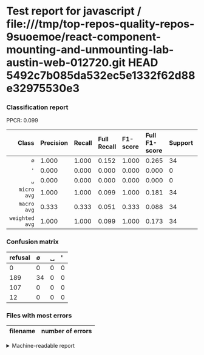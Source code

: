 # Test report for javascript / file:///tmp/top-repos-quality-repos-9suoemoe/react-component-mounting-and-unmounting-lab-austin-web-012720.git HEAD 5492c7b085da532ec5e1332f62d88e32975530e3

### Classification report

PPCR: 0.099

| Class | Precision | Recall | Full Recall | F1-score | Full F1-score | Support | Full Support | PPCR |
|------:|:----------|:-------|:------------|:---------|:---------|:--------|:-------------|:-----|
| `∅` | 1.000| 1.000| 0.152| 1.000| 0.265| 34| 223| 0.152 |
| `'` | 0.000| 0.000| 0.000| 0.000| 0.000| 0| 12| 0.000 |
| `␣` | 0.000| 0.000| 0.000| 0.000| 0.000| 0| 107| 0.000 |
| `micro avg` | 1.000| 1.000| 0.099| 1.000| 0.181| 34| 342| 0.099 |
| `macro avg` | 0.333| 0.333| 0.051| 0.333| 0.088| 34| 342| 0.099 |
| `weighted avg` | 1.000| 1.000| 0.099| 1.000| 0.173| 34| 342| 0.099 |

### Confusion matrix

|refusal|  ∅| ␣| '| 
|:---|:---|:---|:---|
|0 |0 |0 |0 |
|189 |34 |0 |0 |
|107 |0 |0 |0 |
|12 |0 |0 |0 |

### Files with most errors

| filename | number of errors|
|:----:|:-----|

<details>
    <summary>Machine-readable report</summary>
```json
{
  "cl_report": {"\u0027": {"f1-score": 0.0, "precision": 0.0, "recall": 0.0, "support": 0}, "macro avg": {"f1-score": 0.3333333333333333, "precision": 0.3333333333333333, "recall": 0.3333333333333333, "support": 34}, "micro avg": {"f1-score": 1.0, "precision": 1.0, "recall": 1.0, "support": 34}, "weighted avg": {"f1-score": 1.0, "precision": 1.0, "recall": 1.0, "support": 34}, "\u2205": {"f1-score": 1.0, "precision": 1.0, "recall": 1.0, "support": 34}, "\u2423": {"f1-score": 0.0, "precision": 0.0, "recall": 0.0, "support": 0}},
  "cl_report_full": {"\u0027": {"f1-score": 0.0, "precision": 0.0, "recall": 0.0, "support": 12}, "macro avg": {"f1-score": 0.08819714656290532, "precision": 0.3333333333333333, "recall": 0.05082212257100149, "support": 342}, "micro avg": {"f1-score": 0.18085106382978725, "precision": 1.0, "recall": 0.09941520467836257, "support": 342}, "weighted avg": {"f1-score": 0.17252599722392883, "precision": 0.652046783625731, "recall": 0.09941520467836257, "support": 342}, "\u2205": {"f1-score": 0.26459143968871596, "precision": 1.0, "recall": 0.15246636771300448, "support": 223}, "\u2423": {"f1-score": 0.0, "precision": 0.0, "recall": 0.0, "support": 107}},
  "ppcr": 0.09941520467836257
}
```
</details>

